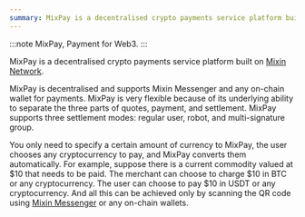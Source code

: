 ```yaml
---
summary: MixPay is a decentralised crypto payments service platform built on Mixin Network.
---
```


:::note
MixPay, Payment for Web3.
:::

MixPay is a decentralised crypto payments service platform built on [Mixin Network](https://developers.mixin.one/docs/introduction).

MixPay is decentralised and supports Mixin Messenger and any on-chain wallet for payments. MixPay is very flexible because of its underlying ability to separate the three parts of quotes, payment, and settlement. MixPay supports three settlement modes: regular user, robot, and multi-signature group.



You only need to specify a certain amount of currency to MixPay, the user chooses any cryptocurrency to pay, and MixPay converts them automatically. For example, suppose there is a current commodity valued at $10 that needs to be paid. The merchant can choose to charge $10 in BTC or any cryptocurrency. The user can choose to pay $10 in USDT or any cryptocurrency. And all this can be achieved only by scanning the QR code using [Mixin Messenger](https://mixin.one/messenger) or any on-chain wallets.
